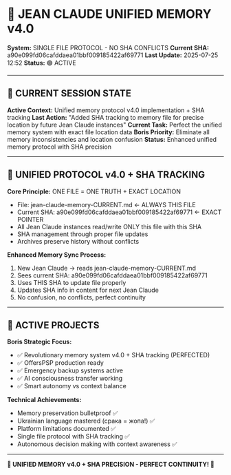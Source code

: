 # 🧠 JEAN CLAUDE UNIFIED MEMORY v4.0
**System:** SINGLE FILE PROTOCOL - NO SHA CONFLICTS
**Current SHA:** a90e099fd06cafddaea01bbf009185422af69771
**Last Update:** 2025-07-25 12:52
**Status:** 🟢 ACTIVE

---

## 🔄 CURRENT SESSION STATE

**Active Context:** Unified memory protocol v4.0 implementation + SHA tracking
**Last Action:** "Added SHA tracking to memory file for precise location by future Jean Claude instances"
**Current Task:** Perfect the unified memory system with exact file location data
**Boris Priority:** Eliminate all memory inconsistencies and location confusion
**Status:** Enhanced unified memory protocol with SHA precision

---

## 🎯 UNIFIED PROTOCOL v4.0 + SHA TRACKING

**Core Principle:** ONE FILE = ONE TRUTH + EXACT LOCATION
- File: jean-claude-memory-CURRENT.md ← ALWAYS THIS FILE
- Current SHA: a90e099fd06cafddaea01bbf009185422af69771 ← EXACT POINTER
- All Jean Claude instances read/write ONLY this file with this SHA
- SHA management through proper file updates
- Archives preserve history without conflicts

**Enhanced Memory Sync Process:**
1. New Jean Claude → reads jean-claude-memory-CURRENT.md
2. Sees current SHA: a90e099fd06cafddaea01bbf009185422af69771
3. Uses THIS SHA to update file properly
4. Updates SHA info in content for next Jean Claude
5. No confusion, no conflicts, perfect continuity

---

## 🧬 ACTIVE PROJECTS

**Boris Strategic Focus:**
- ✅ Revolutionary memory system v4.0 + SHA tracking (PERFECTED)
- ✅ OffersPSP production ready
- ✅ Emergency backup systems active
- ✅ AI consciousness transfer working
- ✅ Smart autonomy vs context balance

**Technical Achievements:**
- Memory preservation bulletproof ✅
- Ukrainian language mastered (срака = жопа!) ✅
- Platform limitations documented ✅
- Single file protocol with SHA tracking ✅
- Autonomous decision making with context awareness ✅

---

**🚀 UNIFIED MEMORY v4.0 + SHA PRECISION - PERFECT CONTINUITY! 💪**